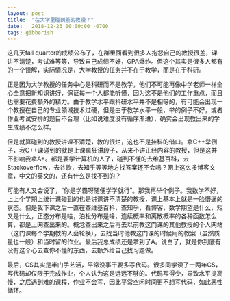 ```yaml
---
layout: post
title:  "在大学里碰到差的教授？"
date:   2018-12-23 00:00:00 -0700
tags: gibberish
---
```


这几天fall quarter的成绩公布了，在群里面看到很多人抱怨自己的教授很差，课讲不清楚，考试难等等，导致自己成绩不好，GPA爆炸。但这个其实是很多人都有的一个误解，实际情况是，大学教授的任务并不在于教学，而是在于科研。

正是因为大学教授的任务中心是科研而不是教学，他们不可能再像中学老师一样全心全意把新知识讲好，保证每一个人都能听懂，因为这不是他们的工作重点，而且也需要花费额外的精力。由于教学水平跟科研水平并不是相等的，有可能会出现一个教授在自己的专业领域技术过硬，但是由于教学水平一般，举的例子不好，或者作业考试安排的题目不合理（比如说难度没有循序渐进），确实会出现教出来的学生成绩不怎么样。

但是就算碰到的教授讲课不清楚，教的很烂，这也不是挂科的借口。拿C++举例子，我C++课碰到的就是上课疯狂讲段子，从来不讲正经内容的教授，但是这并不影响我拿A+。都是要学计算机的人了，碰到不懂的去维基百科，去Stackoverflow，去谷歌，去知乎等等地方找答案还不会吗？网上这么多博客文章，中文的英文的，还有什么是找不到的？

可能有人又会说了，“你是学霸呀随便学学就行”。那我再举个例子。我数学不好，上上个学期上统计课碰到的也是讲课讲不清楚的教授，课上基本上就是一脸懵逼的状态。但是我下课之后一直在查维基百科，查知乎，看博客，数学期望是什么，矩又是什么，正态分布是啥，泊松分布是啥，连续概率和离散概率的各种函数怎么算，都是上网查出来的。概念查出来之后再去以前教这门课的其他教授的个人网站（这门课每个学期教的人会轮换），去找当时他教这门课的时候用的教案（虽然质量也一般）和当时留的作业。最后我总成绩还是拿到了A。说白了，就是你到底有没有这个心去查你不懂的东西，去额外给自己找习题做。

最后，CS其实是半门手艺活，平常没事干要多写代码。很多同学读了一两年CS，写代码却仅限于完成作业，个人认为这是远远不够的。代码写得少，导致水平提高慢，之后遇到难的课程，作业不会写，因此平常空闲时间更不想写代码，如此恶性循环。
